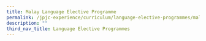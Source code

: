 ```yaml
---
title: Malay Language Elective Programme
permalink: /jpjc-experience/curriculum/language-elective-programmes/malay/
description: ""
third_nav_title: Language Elective Programmes
---
```

